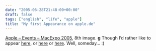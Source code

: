 ```yaml
---
date: "2005-06-28T21:48:00+00:00"
draft: false
tags: ["english", "life", "apple"]
title: "My first Appearance on apple.de"
---
```

[Apple – Events – MacExpo 2005](http://www.apple.com/de/events/macexpo/gallery3.html),
8th image. **g** Though I’d rather like to appear
[here](http://developer.apple.com/wwdc/engineers.html), or
[here](http://www.apple.com/jobs/intern/scenes.html) or
[here](http://education.apple.com/students/blog/). Well, someday…
:)



